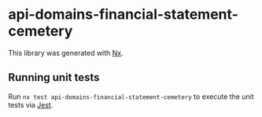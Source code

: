 # api-domains-financial-statement-cemetery

This library was generated with [Nx](https://nx.dev).

## Running unit tests

Run `nx test api-domains-financial-statement-cemetery` to execute the unit tests via [Jest](https://jestjs.io).
